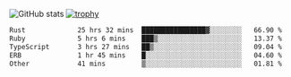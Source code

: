 ![GitHub stats](https://github-readme-stats.vercel.app/api?username=ksk001100&show_icons=true&theme=tokyonight)
[![trophy](https://github-profile-trophy.vercel.app/?username=ksk001100&theme=onedark)](https://github.com/ryo-ma/github-profile-trophy)

<!--START_SECTION:waka-->

```txt
Rust             25 hrs 32 mins  ████████████████▓░░░░░░░░   66.90 %
Ruby             5 hrs 6 mins    ███▒░░░░░░░░░░░░░░░░░░░░░   13.37 %
TypeScript       3 hrs 27 mins   ██▒░░░░░░░░░░░░░░░░░░░░░░   09.04 %
ERB              1 hr 45 mins    █░░░░░░░░░░░░░░░░░░░░░░░░   04.60 %
Other            41 mins         ▒░░░░░░░░░░░░░░░░░░░░░░░░   01.81 %
```

<!--END_SECTION:waka-->
